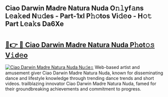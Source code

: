 ## Ciao Darwin Madre Natura Nuda O𝚗𝚕yf𝚊ns L𝚎a𝚔ed N𝚞𝚍es - Part-1xl P𝚑𝚘tos Vi𝚍𝚎o - H𝚘𝚝 Part L𝚎a𝚔s Da6Xe

# <h2><a href="http://kf24f8.oniu.top/?m=Ciao+Darwin+Madre+Natura+Nuda">🔗👉 🔴 Ciao Darwin Madre Natura Nuda P𝚑ot𝚘𝚜 V𝚒d𝚎o</a></h2>

[![Ciao Darwin Madre Natura Nuda Nu𝚍e𝚜](https://i.imgur.com/0qMVB7G.gif)](http://kf24f8.oniu.top/?m=Ciao+Darwin+Madre+Natura+Nuda)
Web-based artist and amusement giver Ciao Darwin Madre Natura Nuda, known for disseminating dance and lifestyle knowledge through trending dance trends and short videos. trailblazing innovator Ciao Darwin Madre Natura Nuda, famed for their groundbreaking achievements and commitment to progress.  

